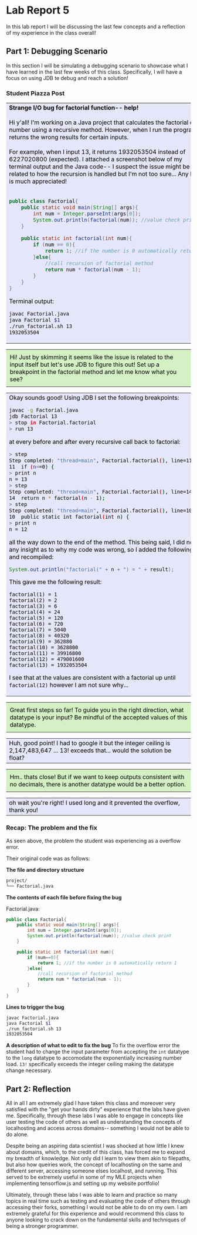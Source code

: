 # Lab Report 5
In this lab report I will be discussing the last few concepts and a reflection of my experience in the class overall! 

## Part 1: Debugging Scenario 
In this section I will be simulating a debugging scenario to showcase what I have learned in the last few weeks of this class. Specifically, I will have a focus on using JDB te debug and reach a solution! 

### Student Piazza Post 
<table>
  <tr>
    <td style="background-color: #e6e6fa; color: black;">
      <strong>Strange I/O bug for factorial function-- help!</strong><br><br>
      Hi y'all! I'm working on a Java project that calculates the factorial of a number using a recursive method. However, when I run the program it returns the wrong results for certain inputs.<br><br>
      For example, when I input 13, it returns 1932053504 instead of 6227020800 (expected). I attached a screenshot below of my terminal output and the Java code-- I suspect the issue might be related to how the recursion is handled but I'm not too sure... Any help is much appreciated!<br><br>

```java
public class Factorial{
    public static void main(String[] args){
        int num = Integer.parseInt(args[0]);
        System.out.println(factorial(num)); //value check print
    }

    public static int factorial(int num){
        if (num == 0){
            return 1; //if the number is 0 automatically return 1
        }else{
            //call recursion of factorial method 
            return num * factorial(num - 1);  
        }
    }
}
```

Terminal output: 
```bash
javac Factorial.java
java Factorial $1
./run_factorial.sh 13
1932053504
```
</td>
  </tr>
</table>


<table>
  <tr>
    <td style="background-color: #d4f1c5; color: black; padding: 10px;">
      Hi! Just by skimming it seems like the issue is related to the input itself but let's use JDB to figure this out! Set up a breakpoint in the factorial method and let me know what you see?
    </td>
  </tr>
</table>

<table>
  <tr>
    <td style="background-color: #e6e6fa; color: black;">
      Okay sounds good! Using JDB I set the following breakpoints: 

```bash
javac -g Factorial.java
jdb Factorial 13
> stop in Factorial.factorial
> run 13
``` 

at every before and after every recursive call back to factorial:
```bash
> step
Step completed: "thread=main", Factorial.factorial(), line=11 bci=4
11  if (n==0) {
> print n
n = 13
> step
Step completed: "thread=main", Factorial.factorial(), line=14 bci=12
14  return n * factorial(n - 1);
> step
Step completed: "thread=main", Factorial.factorial(), line=10 bci=0
10  public static int factorial(int n) {
> print n
n = 12

```
all the way down to the end of the method. This being said, I did not glean any insight as to why my code was wrong, so I added the following line and recompiled: 
```java
System.out.println("factorial(" + n + ") = " + result);
```

This gave me the following result: 
```
factorial(1) = 1
factorial(2) = 2
factorial(3) = 6
factorial(4) = 24
factorial(5) = 120
factorial(6) = 720
factorial(7) = 5040
factorial(8) = 40320
factorial(9) = 362880
factorial(10) = 3628800
factorial(11) = 39916800
factorial(12) = 479001600
factorial(13) = 1932053504
```

I see that at the values are consistent with a factorial up until ```factorial(12)``` however I am not sure why... 

</td>
  </tr>
</table>

<table>
  <tr>
    <td style="background-color: #d4f1c5; color: black; padding: 10px;">
      Great first steps so far! To guide you in the right direction, what datatype is your input? Be mindful of the accepted values of this datatype.
    </td>
  </tr>
</table>

<table>
  <tr>
    <td style="background-color: #e6e6fa; color: black;">
    Huh, good point! I had to google it but the integer ceiling is 2,147,483,647 ... 13! exceeds that... would the solution be float? 
</td>
  </tr>
</table>


<table>
  <tr>
<td style="background-color: #d4f1c5; color: black; padding: 10px;">
Hm.. thats close! But if we want to keep outputs consistent with no decimals, there is another datatype would be a better option. </td>
</tr>
</table>

<table>
  <tr>
    <td style="background-color: #e6e6fa; color: black;"> oh wait you're right! I used long and it prevented the overflow, thank you! 
</td>
  </tr>
</table>

### Recap: The problem and the fix

As seen above, the problem the student was experiencing as a overflow error. 

Their original code was as follows: 

**The file and directory structure**
```bash
project/
└── Factorial.java
```

**The contents of each file before fixing the bug**

Factorial.java:
```java
public class Factorial{
    public static void main(String[] args){
        int num = Integer.parseInt(args[0]);
        System.out.println(factorial(num)); //value check print
    }

    public static int factorial(int num){
        if (num==0){
            return 1; //if the number is 0 automatically return 1
        }else{
            //call recursion of factorial method 
            return num * factorial(num - 1);  
        }
    }
}
```

**Lines to trigger the bug**
```bash
javac Factorial.java
java Factorial $1
./run_factorial.sh 13
1932053504
```

**A description of what to edit to fix the bug**
To fix the overflow error the student had to change the input parameter from accepting the ``int`` datatype to the ``long`` datatype to accomodate the exponentially increasing number load. ``13!`` specifically exceeds the integer ceiling making the datatype change necessary. 

## Part 2: Reflection
All in all I am extremely glad I have taken this class and moreover very satisfied with the "get your hands dirty" experience that the labs have given me. Specifically, through these labs I was able to engage in concepts like user testing the code of others as well as understanding the concepts of localhosting and access across domains-- something I would not be able to do alone. 

Despite being an aspiring data scientist I was shocked at how little I knew about domains, which, to the credit of this class, has forced me to expand my breadth of knowledge. Not only did I learn to view them akin to filepaths, but also how queiries work, the concept of localhosting on the same and different server, accessing someone elses localhost, and running. This served to be extremely useful in some of my MLE projects when implementing tensorflow.js and setting up my website portfolio! 

Ultimately, through these labs I was able to learn and practice so many topics in real time such as testing and evaluating the code of others through accessing their forks, something I would not be able to do on my own. I am extremely grateful for this experience and would recommend this class to anyone looking to crack down on the fundamental skills and techniques of being a stronger programmer.